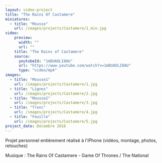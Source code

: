 ```yaml
---
layout: video-project
title: "The Rains Of Castamere"
miniatures:
  - title: "Mousse"
    url: /images/projects/Castamere/1_min.jpg
video:
    preview:
      width: ""
      url: ""
    title: "The Rains of Castamere"
    source:
      youtubeId: "1mDUAOLI8AU"
      url: "https://www.youtube.com/watch?v=1mDUAOLI8AU"
      type: "video/mp4"
images:
  - title: "Mousse1"
    url: /images/projects/Castamere/1.jpg
  - title: "Lignes"
    url: /images/projects/Castamere/2.jpg
  - title: "Mousse2"
    url: /images/projects/Castamere/3.jpg
  - title: "Tronc"
    url: /images/projects/Castamere/4.jpg
  - title: "Feuille"
    url: /images/projects/Castamere/5.jpg
project_date: Décembre 2016
---
```

Projet personnel entièrement réalisé à l'iPhone (vidéos, montage, photos, retouches)

Musique : The Rains Of Castamere - Game Of Thrones / The National
